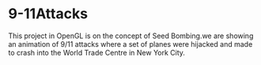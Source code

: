 # 9-11Attacks
This project in OpenGL is on the concept of Seed Bombing.we are showing an animation of 9/11 attacks where a set of planes were hijacked and made to crash into the World Trade Centre in New York City.
